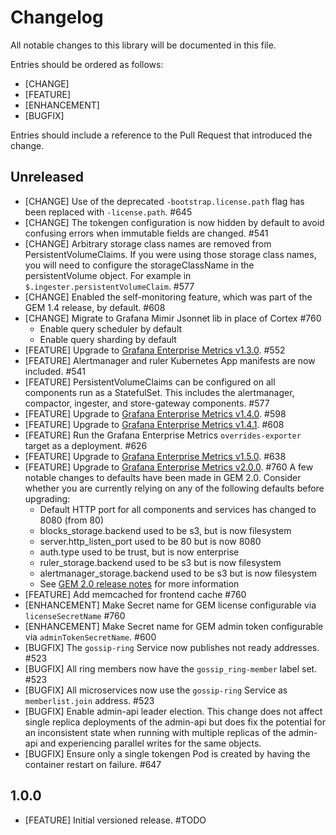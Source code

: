 # Changelog

All notable changes to this library will be documented in this file.

Entries should be ordered as follows:
- [CHANGE]
- [FEATURE]
- [ENHANCEMENT]
- [BUGFIX]

Entries should include a reference to the Pull Request that introduced the change.

## Unreleased

- [CHANGE] Use of the deprecated `-bootstrap.license.path` flag has been replaced with `-license.path`. #645 
- [CHANGE] The tokengen configuration is now hidden by default to avoid confusing errors when immutable fields are changed. #541
- [CHANGE] Arbitrary storage class names are removed from PersistentVolumeClaims. If you were using those storage class names, you will need to configure the storageClassName in the persistentVolume object. For example in `$.ingester.persistentVolumeClaim`. #577
- [CHANGE] Enabled the self-monitoring feature, which was part of the GEM 1.4 release, by default. #608
- [CHANGE] Migrate to Grafana Mimir Jsonnet lib in place of Cortex #760
  - Enable query scheduler by default
  - Enable query sharding by default
- [FEATURE] Upgrade to [Grafana Enterprise Metrics v1.3.0](https://grafana.com/docs/metrics-enterprise/latest/downloads/#v130----april-26th-2021). #552
- [FEATURE] Alertmanager and ruler Kubernetes App manifests are now included. #541
- [FEATURE] PersistentVolumeClaims can be configured on all components run as a StatefulSet. This includes the alertmanager, compactor, ingester, and store-gateway components. #577
- [FEATURE] Upgrade to [Grafana Enterprise Metrics v1.4.0](https://grafana.com/docs/metrics-enterprise/latest/downloads/#v140----june-28th-2021). #598
- [FEATURE] Upgrade to [Grafana Enterprise Metrics v1.4.1](https://grafana.com/docs/metrics-enterprise/latest/downloads/#v141----june-29th-2021). #608
- [FEATURE] Run the Grafana Enterprise Metrics `overrides-exporter` target as a deployment. #626
- [FEATURE] Upgrade to [Grafana Enterprise Metrics v1.5.0](https://grafana.com/docs/metrics-enterprise/latest/downloads/#v150----august-24th-2021). #638
- [FEATURE] Upgrade to [Grafana Enterprise Metrics v2.0.0](https://grafana.com/docs/metrics-enterprise/latest/downloads/#v200----april-13th-2022). #760
  A few notable changes to defaults have been made in GEM 2.0. Consider whether you are currently relying on any of the following defaults before upgrading:
  - Default HTTP port for all components and services has changed to 8080 (from 80)
  - blocks_storage.backend used to be s3, but is now filesystem
  - server.http_listen_port used to be 80 but is now 8080
  - auth.type used to be trust, but is now enterprise
  - ruler_storage.backend used to be s3 but is now filesystem
  - alertmanager_storage.backend used to be s3 but is now filesystem
  - See [GEM 2.0 release notes](https://grafana.com/docs/enterprise-metrics/latest/release-notes/v2-0/) for more information
- [FEATURE] Add memcached for frontend cache #760
- [ENHANCEMENT] Make Secret name for GEM license configurable via `licenseSecretName` #760
- [ENHANCEMENT] Make Secret name for GEM admin token configurable via `adminTokenSecretName`. #600
- [BUGFIX] The `gossip-ring` Service now publishes not ready addresses. #523
- [BUGFIX] All ring members now have the `gossip_ring-member` label set. #523
- [BUGFIX] All microservices now use the `gossip-ring` Service as `memberlist.join` address. #523
- [BUGFIX] Enable admin-api leader election. This change does not affect single replica deployments of the admin-api but does fix the potential for an inconsistent state when running with multiple replicas of the admin-api and experiencing parallel writes for the same objects.
- [BUGFIX] Ensure only a single tokengen Pod is created by having the container restart on failure. #647

## 1.0.0

- [FEATURE] Initial versioned release. #TODO
